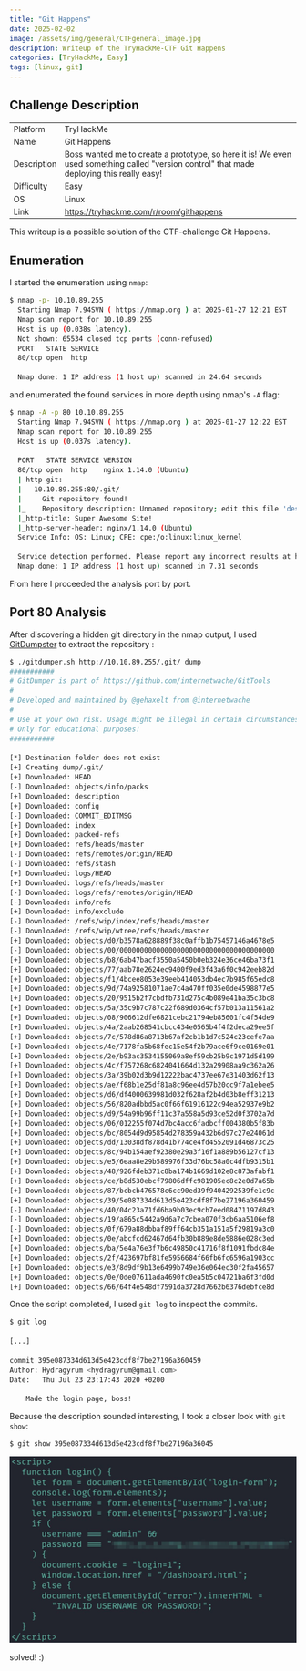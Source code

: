 ```yaml
---
title: "Git Happens"
date: 2025-02-02
image: /assets/img/general/CTFgeneral_image.jpg
description: Writeup of the TryHackMe-CTF Git Happens
categories: [TryHackMe, Easy]
tags: [linux, git]
---
```


## Challenge Description
<center>
<table>
  <tr>
    <td>Platform</td>
    <td>TryHackMe</td>
  </tr>
  <tr>
    <td>Name</td>
    <td>Git Happens</td>
  </tr>
  <tr>
    <td>Description</td>
    <td>Boss wanted me to create a prototype, so here it is! We even used something called "version control" that made deploying this really easy!</td>
  </tr>
  <tr>
    <td>Difficulty</td>
    <td>Easy</td>
  </tr>
  <tr>
    <td>OS</td>
    <td>Linux</td>
  </tr>
  <tr>
    <td>Link</td>
    <td><a href="https://tryhackme.com/r/room/githappens">https://tryhackme.com/r/room/githappens</a></td>
  </tr>
</table>
</center>

This writeup is a possible solution of the CTF-challenge Git Happens.  

## Enumeration
I started the enumeration using `nmap`:
```bash
$ nmap -p- 10.10.89.255                             
  Starting Nmap 7.94SVN ( https://nmap.org ) at 2025-01-27 12:21 EST
  Nmap scan report for 10.10.89.255
  Host is up (0.038s latency).
  Not shown: 65534 closed tcp ports (conn-refused)
  PORT   STATE SERVICE
  80/tcp open  http

  Nmap done: 1 IP address (1 host up) scanned in 24.64 seconds
```
and enumerated the found services in more depth using nmap's `-A` flag:
```bash
$ nmap -A -p 80 10.10.89.255
  Starting Nmap 7.94SVN ( https://nmap.org ) at 2025-01-27 12:22 EST
  Nmap scan report for 10.10.89.255
  Host is up (0.037s latency).

  PORT   STATE SERVICE VERSION
  80/tcp open  http    nginx 1.14.0 (Ubuntu)
  | http-git: 
  |   10.10.89.255:80/.git/
  |     Git repository found!
  |_    Repository description: Unnamed repository; edit this file 'description' to name the...
  |_http-title: Super Awesome Site!
  |_http-server-header: nginx/1.14.0 (Ubuntu)
  Service Info: OS: Linux; CPE: cpe:/o:linux:linux_kernel

  Service detection performed. Please report any incorrect results at https://nmap.org/submit/ .
  Nmap done: 1 IP address (1 host up) scanned in 7.31 seconds
```
From here I proceeded the analysis port by port.

## Port 80 Analysis

After discovering a hidden git directory in the nmap output, I used <a href="https://github.com/internetwache/GitTools/blob/master/Dumper/gitdumper.sh">GitDumpster</a> to extract the repository :

```bash
$ ./gitdumper.sh http://10.10.89.255/.git/ dump
###########
# GitDumper is part of https://github.com/internetwache/GitTools
#
# Developed and maintained by @gehaxelt from @internetwache
#
# Use at your own risk. Usage might be illegal in certain circumstances. 
# Only for educational purposes!
###########

[*] Destination folder does not exist
[+] Creating dump/.git/
[+] Downloaded: HEAD
[-] Downloaded: objects/info/packs
[+] Downloaded: description
[+] Downloaded: config
[-] Downloaded: COMMIT_EDITMSG
[+] Downloaded: index
[+] Downloaded: packed-refs
[+] Downloaded: refs/heads/master
[-] Downloaded: refs/remotes/origin/HEAD
[-] Downloaded: refs/stash
[+] Downloaded: logs/HEAD
[+] Downloaded: logs/refs/heads/master
[-] Downloaded: logs/refs/remotes/origin/HEAD
[-] Downloaded: info/refs
[+] Downloaded: info/exclude
[-] Downloaded: /refs/wip/index/refs/heads/master
[-] Downloaded: /refs/wip/wtree/refs/heads/master
[+] Downloaded: objects/d0/b3578a628889f38c0affb1b75457146a4678e5
[-] Downloaded: objects/00/00000000000000000000000000000000000000
[+] Downloaded: objects/b8/6ab47bacf3550a5450b0eb324e36ce46ba73f1
[+] Downloaded: objects/77/aab78e2624ec9400f9ed3f43a6f0c942eeb82d
[+] Downloaded: objects/f1/4bcee8053e39eeb414053db4ec7b985f65edc8
[+] Downloaded: objects/9d/74a92581071ae7c4a470ff035e0de4598877e5
[+] Downloaded: objects/20/9515b2f7cbdfb731d275c4b089e41ba35c3bc8
[+] Downloaded: objects/5a/35c9b7c787c22f689d0364cf57b013a11561a2
[+] Downloaded: objects/08/906612dfe6821cebc21794eb85601fc4f54de9
[+] Downloaded: objects/4a/2aab268541cbcc434e0565b4f4f2deca29ee5f
[+] Downloaded: objects/7c/578d86a8713b67af2cb1b1d7c524c23cefe7aa
[+] Downloaded: objects/4e/7178fa5b68fec15e54f2b79ace6f9ce0169e01
[+] Downloaded: objects/2e/b93ac3534155069a8ef59cb25b9c1971d5d199
[+] Downloaded: objects/4c/f757268c6824041664d132a29908aa9c362a26
[+] Downloaded: objects/3a/39b02d3b9d12222bac4737ee67e31403d62f13
[+] Downloaded: objects/ae/f68b1e25df81a8c96ee4d57b20cc9f7a1ebee5
[+] Downloaded: objects/d6/df4000639981d032f628af2b4d03b8eff31213
[+] Downloaded: objects/56/820adbbd5ac0f66f61916122c94ea52937e9b2
[+] Downloaded: objects/d9/54a99b96ff11c37a558a5d93ce52d0f3702a7d
[+] Downloaded: objects/06/012255f074d7bc4acc6fadbcff004380b5f83b
[+] Downloaded: objects/bc/8054d9d95854d278359a432b6d97c27e24061d
[+] Downloaded: objects/dd/13038df878d41b774ce4fd4552091d46873c25
[+] Downloaded: objects/8c/94b154aef92380e29a3f16f1a889b56127cf13
[+] Downloaded: objects/e5/6eaa8e29b589976f33d76bc58a0c4dfb9315b1
[+] Downloaded: objects/48/926fdeb371c8ba174b1669d102e8c873afabf1
[+] Downloaded: objects/ce/b8d530ebcf79806dffc981905ec8c2e0d7a65b
[+] Downloaded: objects/87/bcbcb476578c6cc90ed39f9404292539fe1c9c
[+] Downloaded: objects/39/5e087334d613d5e423cdf8f7be27196a360459
[-] Downloaded: objects/40/04c23a71fd6ba9b03ec9cb7eed08471197d843
[-] Downloaded: objects/19/a865c5442a9d6a7c7cbea070f3cb6aa5106ef8
[-] Downloaded: objects/0f/679a88dbbaf89ff64cb351a151a5f29819a3c0
[+] Downloaded: objects/0e/abcfcd62467d64fb30b889e8de5886e028c3ed
[+] Downloaded: objects/ba/5e4a76e3f7b6c49850c41716f8f1091fbdc84e
[+] Downloaded: objects/2f/423697bf81fe5956684f66fb6fc6596a1903cc
[+] Downloaded: objects/e3/8d9df9b13e6499b749e36e064ec30f2fa45657
[+] Downloaded: objects/0e/0de07611ada4690fc0ea5b5c04721ba6f3fd0d
[+] Downloaded: objects/66/64f4e548df7591da3728d7662b6376debfce8d
```

Once the script completed, I used `git log` to inspect the commits.
```bash
$ git log

[...]

commit 395e087334d613d5e423cdf8f7be27196a360459
Author: Hydragyrum <hydragyrum@gmail.com>
Date:   Thu Jul 23 23:17:43 2020 +0200

    Made the login page, boss!

```

Because the description sounded interesting, I took a closer look with `git show`:

```bash
$ git show 395e087334d613d5e423cdf8f7be27196a36045
```

![Source Code of the Commit](/assets/img/tryhackme/GitHappens/thm_githappens_1.jpg)

solved! :)
